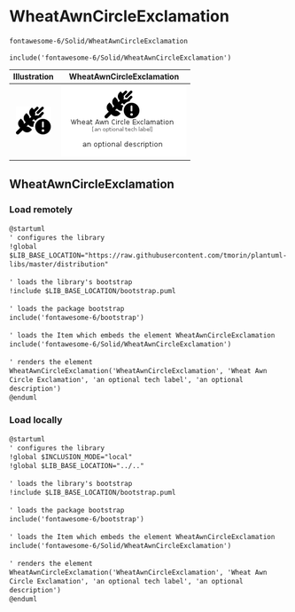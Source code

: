# WheatAwnCircleExclamation


```text
fontawesome-6/Solid/WheatAwnCircleExclamation
```

```text
include('fontawesome-6/Solid/WheatAwnCircleExclamation')
```



| Illustration | WheatAwnCircleExclamation |
| :---: | :---: |
| ![illustration for Illustration](../../fontawesome-6/Solid/WheatAwnCircleExclamation.png) | ![illustration for WheatAwnCircleExclamation](../../fontawesome-6/Solid/WheatAwnCircleExclamation.Local.png) |




## WheatAwnCircleExclamation

### Load remotely
```plantuml
@startuml
' configures the library
!global $LIB_BASE_LOCATION="https://raw.githubusercontent.com/tmorin/plantuml-libs/master/distribution"

' loads the library's bootstrap
!include $LIB_BASE_LOCATION/bootstrap.puml

' loads the package bootstrap
include('fontawesome-6/bootstrap')

' loads the Item which embeds the element WheatAwnCircleExclamation
include('fontawesome-6/Solid/WheatAwnCircleExclamation')

' renders the element
WheatAwnCircleExclamation('WheatAwnCircleExclamation', 'Wheat Awn Circle Exclamation', 'an optional tech label', 'an optional description')
@enduml
```

### Load locally
```plantuml
@startuml
' configures the library
!global $INCLUSION_MODE="local"
!global $LIB_BASE_LOCATION="../.."

' loads the library's bootstrap
!include $LIB_BASE_LOCATION/bootstrap.puml

' loads the package bootstrap
include('fontawesome-6/bootstrap')

' loads the Item which embeds the element WheatAwnCircleExclamation
include('fontawesome-6/Solid/WheatAwnCircleExclamation')

' renders the element
WheatAwnCircleExclamation('WheatAwnCircleExclamation', 'Wheat Awn Circle Exclamation', 'an optional tech label', 'an optional description')
@enduml
```

